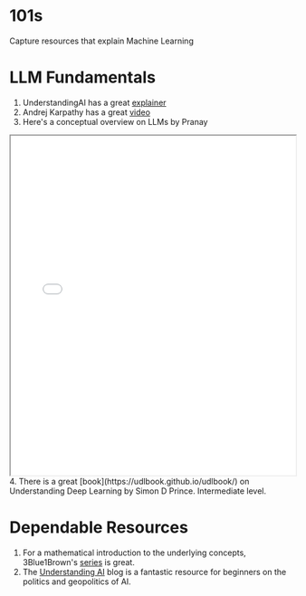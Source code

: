 # 101s
Capture resources that explain Machine Learning

# LLM Fundamentals
1. UnderstandingAI has a great [explainer](https://www.understandingai.org/p/large-language-models-explained-with#footnote-anchor-1-135476638)
2. Andrej Karpathy has a great [video](https://www.youtube.com/watch?v=7xTGNNLPyMI)
3. Here's a conceptual overview on LLMs by Pranay 
<iframe src="docs/assets/GenAI.pdf" width="100%" height="600px"></iframe>
4. There is a great [book](https://udlbook.github.io/udlbook/) on Understanding Deep Learning by Simon D Prince. Intermediate level.

# Dependable Resources
1. For a mathematical introduction to the underlying concepts, 3Blue1Brown's [series](https://youtube.com/3blue1brown) is great.
2. The [Understanding AI](https://www.understandingai.org/) blog is a fantastic resource for beginners on the politics and geopolitics of AI.


